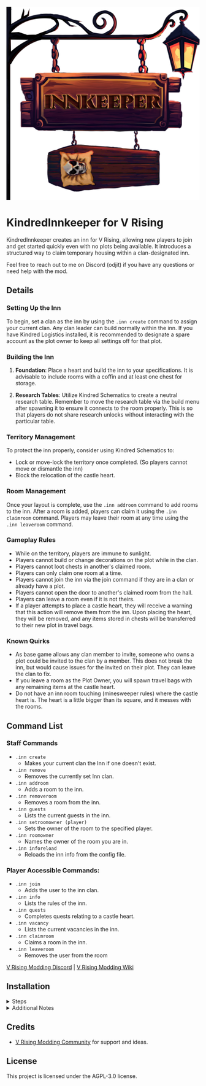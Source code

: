 ![](logo.png)
# KindredInnkeeper for V Rising

KindredInnkeeper creates an inn for V Rising, allowing new players to join and get started quickly even with no plots being available. It introduces a structured way to claim temporary housing within a clan-designated inn.

Feel free to reach out to me on Discord (odjit) if you have any questions or need help with the mod.

## Details

### Setting Up the Inn
To begin, set a clan as the inn by using the `.inn create` command to assign your current clan. Any clan leader can build normally within the inn. If you have Kindred Logistics installed, it is recommended to designate a spare account as the plot owner to keep all settings off for that plot.

### Building the Inn
1. **Foundation**: Place a heart and build the inn to your specifications. It is advisable to include rooms with a coffin and at least one chest for storage.
  
2. **Research Tables**: Utilize Kindred Schematics to create a neutral research table. Remember to move the research table via the build menu after spawning it to ensure it connects to the room properly. This is so that players do not share research unlocks without interacting with the particular table.

### Territory Management
To protect the inn properly, consider using Kindred Schematics to:
- Lock or move-lock the territory once completed. (So players cannot move or dismantle the inn)
- Block the relocation of the castle heart.

### Room Management
Once your layout is complete, use the `.inn addroom` command to add rooms to the inn. After a room is added, players can claim it using the `.inn claimroom` command. Players may leave their room at any time using the `.inn leaveroom` command.

### Gameplay Rules
- While on the territory, players are immune to sunlight.
- Players cannot build or change decorations on the plot while in the clan.
- Players cannot loot chests in another's claimed room.
- Players can only claim one room at a time.
- Players cannot join the inn via the join command if they are in a clan or already have a plot.
- Players cannot open the door to another's claimed room from the hall.
- Players can leave a room even if it is not theirs.
- If a player attempts to place a castle heart, they will receive a warning that this action will remove them from the inn. Upon placing the heart, they will be removed, and any items stored in chests will be transferred to their new plot in travel bags.

### Known Quirks
- As base game allows any clan member to invite, someone who owns a plot could be invited to the clan by a member. This does not break the inn, but would cause issues for the invited on their plot. They can leave the clan to fix.
- If you leave a room as the Plot Owner, you will spawn travel bags with any remaining items at the castle heart.
- Do not have an inn room touching (minesweeper rules) where the castle heart is. The heart is a little bigger than its square, and it messes with the rooms.


## Command List

### Staff Commands
- `.inn create`
  - Makes your current clan the Inn if one doesn't exist.
- `.inn remove`
  - Removes the currently set Inn clan.
- `.inn addroom`
  - Adds a room to the inn.
- `.inn removeroom`
  - Removes a room from the inn.
- `.inn guests`
  - Lists the current guests in the inn.
- `.inn setroomowner (player)`
  - Sets the owner of the room to the specified player.
- `.inn roomowner`
  - Names the owner of the room you are in.
- `.inn inforeload`
  - Reloads the inn info from the config file.

### Player Accessible Commands:
- `.inn join`
  - Adds the user to the inn clan.
- `.inn info`
  - Lists the rules of the inn.
- `.inn quests`
  - Completes quests relating to a castle heart.
- `.inn vacancy`
  - Lists the current vacancies in the inn.
- `.inn claimroom`
  - Claims a room in the inn.
- `.inn leaveroom`
  - Removes the user from the room

 

[V Rising Modding Discord](https://vrisingmods.com/discord)                     |          [V Rising Modding Wiki](https://wiki.vrisingmods.com)



## Installation
<details> <summary>Steps</summary>

1. Install BepInEx, which is required for modding VRising. Follow the instructions provided at [BepInEx Installation Guide](https://wiki.vrisingmods.com/user/bepinex_install.html) to set it up correctly in your VRising game directory.

2. Download the KindredInnkeeper mod along with its dependencies (VCF). Ensure you select the correct versions that are compatible with your game.

3. After downloading, locate the .dll files for KindredInnkeeper and its dependencies. Move or copy these .dll files into the `BepInEx\Plugins` directory within your VRising installation folder.

   - **Single Player Note:**
     - If you are playing in single player mode, you will need to install [ServerLaunchFix](https://thunderstore.io/c/v-rising/p/Mythic/ServerLaunchFix/). This is a server-side mod that is essential for making the commands work properly on the client side. Make sure to download and place it in the same `BepInEx\Plugins` directory.

4. Launch the Game: Start VRising. If everything has been set up correctly, KindredInnkeeper should now be active in the game.

</details>
<details><summary>Additional Notes</summary>

- **Using Commands:** The commands for KindredInnkeeper go into the chat box, not the console. However, players will first need to authenticate themselves in the console chat. You can find instructions on how to do this [here](https://wiki.vrisingmods.com/user/Using_Server_Mods.html).
- For thorough mod installation instructions and troubleshooting, visit [VRising Mod Installation Guide](https://wiki.vrisingmods.com/user/Mod_Install.html).
- If you encounter any issues, refer to the V Rising Modding Community discord for tech support. 
</details>




## Credits

- [V Rising Modding Community](https://vrisingmods.com) for support and ideas.

## License

This project is licensed under the AGPL-3.0 license.